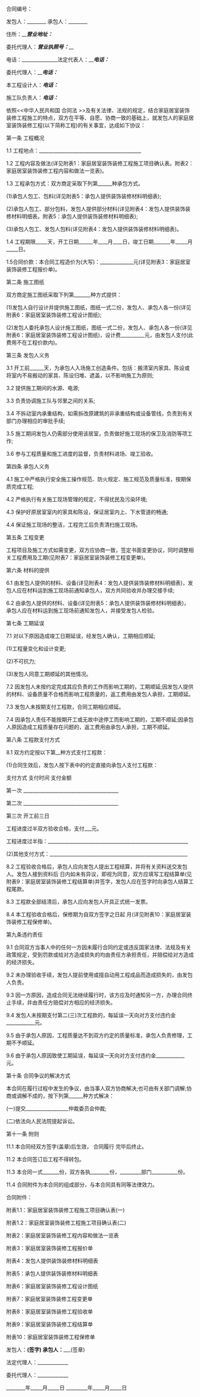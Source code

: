
 


合同编号：


发包人：________ 承包人：________


住所：_______________营业地址：_____________


委托代理人：_________营业执照号：___________


电话：_______________法定代表人：___________电话：_________


委托代理人：___________电话：_________


本工程设计人：_________电话：_________


施工队负责人：_________电话：_________


依照&lt;&lt;中华人民共和国
合同法
&gt;&gt;及有关法律、法规的规定，结合家庭居室装饰装修工程施工的特点，双方在平等、自愿、协商一致的基础上，就发包人的家庭居室装饰装修工程(以下简称工程)的有关事宜，达成如下协议：


第一条 工程概况


1.1 工程地点：___________________________________________


1.2 工程内容及做法(详见附表1：家庭居室装饰装修工程施工项目确认表。附表2：家庭居室装饰装修工程内容和做法一览表)。


1.3 工程承包方式：双方商定采取下列第______种承包方式。


(1)承包人包工、包料(详见附表5：承包人提供装饰装修材料明细表);


(2)承包人包工、部分包料，发包人提供部分材料(详见附表4：发包人提供装饰装修材料明细表。附表5：承包人提供装饰装修材料明细表);


(3)承包人包工、发包人包料(详见附表4：发包人提供装饰装修材料明细表)。


1.4 工程期限_____天，开工日期______年____月____日，竣工日期_______年_____月_____日。


1.5合同价款：本合同工程造价为(大写)：______________元(详见附表3：家庭居室装饰装修工程报价单)。


第二条 施工图纸


双方商定施工图纸采取下列第_______种方式提供：


(1)发包人自行设计并提供施工图纸，图纸一式二份，发包人、承包人各一份(详见附表6：家庭居室装饰装修工程设计图纸);


(2)发包人委托承包人设计施工图纸，图纸一式二份，发包人、承包人各一份(详见附表6：家庭居室装饰装修工程设计图纸)，设计费__________元，由发包人支付(此费用不在工程价款内)。


第三条 发包人义务


3.1 开工前______天，为承包人入场施工创造条件。包括：搬清室内家具、陈设或将室内不易搬动的家具、陈设归堆、遮盖，以不影响施工为原则;


3.2 提供施工期间的水源、电源;


3.3 负责协调施工队与邻里之间的关系;


3.4 不拆动室内承重结构，如需拆改原建筑的非承重结构或设备管线，负责到有关部门办理相应的审批手续;


3.5 施工期间发包人仍需部分使用该居室，负责做好施工现场的保卫及消防等项工作;


3.6 参与工程质量和施工进度的监督，负责材料进场、竣工验收。


第四条 承包人义务


4.1 施工中严格执行安全施工操作规范、防火规定、施工规范及质量标准，按期保质完成工程;


4.2 严格执行有关施工现场管理的规定，不得扰民及污染环境;


4.3 保护好原居室室内的家具和陈设，保证居室内上、下水管道的畅通;


4.4 保证施工现场的整洁，工程完工后负责清扫施工现场。


第五条 工程变更


工程项目及施工方式如需变更，双方应协商一致，签定书面变更协议，同时调整相关工程费用及工期(见附表7：家庭居室装饰装修工程变更单)。


第六条 材料的提供


6.1 由发包人提供的材料、设备(详见附表4：发包人提供装饰装修材料明细表)，发包人应在材料运到施工现场前通知承包人，双方共同验收并办理交接手续;


6.2 由承包人提供的材料、设备(详见附表5：承包人提供装饰装修材料明细表)，承包人应在材料运到施工现场前通知发包人，并接受发包人检验。


第七条 工期延误


7.1 对以下原因造成竣工日期延误，经发包人确认，工期相应顺延;


(1)工程量变化和设计变更;


(2)不可抗力;


(3)发包人同意工期顺延的其他情况。


7.2 因发包人未按约定完成其应负责的工作而影响工期的，工期顺延;因发包人提供的材料、设备质量不合格而影响工程质量的，返工费用由发包人承担，工期顺延。


7.3 发包人未按期支付工程款，合同工期相应顺延。


7.4 因承包人责任不能按期开工或无故中途停工而影响工期的，工期不顺延;因承包人原因造成工程质量存在问题的，返工费用由承包人承担，工期不顺延。


第八条 工程款支付方式


8.1 双方约定按以下第__种方式支付工程款：


(1)合同生效后，发包人按下表中的约定直接向承包人支付工程款：


支付方式 支付时间 支付金额


第一次 ________________________________________


第二次 ________________________________________


第三次 开工前三日


工程进度过半双方验收合格，支付___元。


工程进度过半指：___________________________________________________________


(2)其他支付方式：__________________________________________________________


8.2 工程验收合格后，承包人应向发包人提出工程结算，并将有关资料送交发包人。发包人接到资料后 日内如未有异议，即视为同意，双方应填写工程结算单(见附表9：家庭居室装饰装修工程结算单)并签字，发包人应在签字时向承包人结算工程尾款。


8.3 工程款全部结清后，承包人应向发包人开具正式统一发票。


8.4 本工程验收合格后，保修期为自双方签字之日起 月(详见附表10：家庭居室装饰装修工程保修单)。


第九条违约责任


9.1 合同双方当事人中的任何一方因未履行合同约定或违反国家法律、法规及有关政策规定，受到罚款或给对方造成损失的均由责任方承担责任，并赔偿给对方造成的经济损失。


9.2 未办理验收手续，发包人提前使用或擅自动用工程成品而造成损失的，由发包人负责。


9.3 因一方原因，造成合同无法继续履行时，该方应及时通知另一方，办理合同终止手续，并由责任方赔偿对方相应的经济损失。


9.4 发包人未按期支付第二(三)次工程款的，每延误一天向对方支付违约金____________元。


9.5 由于承包人原因，工程质量达不到双方约定的质量标准，承包人负责修理，工期不予顺延。


9.6 由于承包人原因致使工期延误，每延误一天向对方支付违约金____________元。


第十条 合同争议的解决方式


本合同在履行过程中发生的争议，由当事人双方协商解决;也可由有关部门调解;协商或调解不成的，按下列第______种方式解决：


(一)提交__________________仲裁委员会仲裁;


(二)依法向人民法院提起诉讼。


第十一条 附则


11.1 本合同经双方签字(盖章)后生效，
合同履行
完毕后终止。


11.2 本合同签订后工程不得转包。


11.3 本合同一式_______份，双方各执________份，_________部门___________份。


11.4 合同附件为本合同的组成部分，与本合同具有同等法律效力。


合同附件：


附表1.1：家庭居室装饰装修工程施工项目确认表(一)


附表1.2：家庭居室装饰装修工程施工项目确认表(二)


附表2：家庭居室装饰装修工程内容和做法一览表


附表3：家庭居室装饰装修工程报价单


附表4：发包人提供装饰装修材料明细表


附表5：承包人提供装饰装修材料明细表


附表6：家庭居室装饰装修工程设计图纸


附表7：家庭居室装饰装修工程变更单


附表8：家庭居室装饰装修工程验收单


附表9：家庭居室装饰装修工程结算单


附表10：家庭居室装饰装修工程保修单


发包人：____________(签字) 承包人：_______________(签章)


法定代理人：_____________


委托代理人：_____________


________年_____月_____日 _________年_____月_____日
 


 

 
 
 
 
 
  


  
 

  


  


  
 
 
 
 

